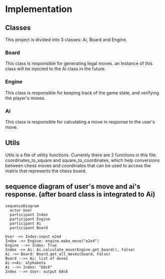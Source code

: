 # Implementation

## Classes
This project is divided into 3 classes: Ai, Board and Engine.

### Board
This class is responsible for generating legal moves. an Instance of this class will be injected to the Ai class in the future.

### Engine
This class is responsible for keeping track of the game state, and verifying the player's moves.

### Ai
This class is responsible for calculating a move in response to the user's move.

## Utils

Utils is a file of utility functions. Currently there are 2 functions in this file: coordinates_to_square and square_to_coordinates, which help conversions between chess moves and coordinates that can be used to access the matrix that represents the chess board.

## sequence diagram of user's move and ai's response. (after board class is integrated to Ai)


```mermaid
sequenceDiagram
  actor User
  participant Index
  participant Engine
  participant Ai
  participant Board

User ->> Index:input e2e4
Index ->> Engine: engine.make_move("e2e4")
Engine -->> Index: True
Index ->> Ai: Ai.calculate_move(Engine.get_board(), False)
Ai ->> Board: Board.get_all_moves(board, False)
Board -->> Ai: list of moves
Ai->>Ai: alphabeta
Ai -->> Index: "b8c6"
Index -->> User: output b8c6
  ```
